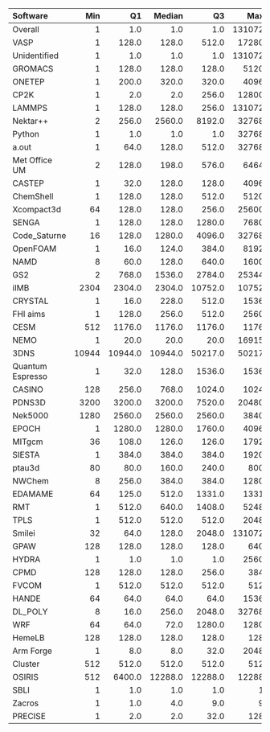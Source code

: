 | Software         |   Min |      Q1 |   Median |      Q3 |    Max |    Jobs |     Nodeh |   PercentUse |       kWh |   PercentEnergy |   Users |   Projects |
|:-----------------|------:|--------:|---------:|--------:|-------:|--------:|----------:|-------------:|----------:|----------------:|--------:|-----------:|
| Overall          |     1 |     1.0 |      1.0 |     1.0 | 131072 | 3335976 | 3591809.2 |        100.0 | 1607473.6 |           100.0 |     713 |        109 |
| VASP             |     1 |   128.0 |    128.0 |   512.0 |  17280 |   86417 |  752444.3 |         20.9 |  324471.9 |            20.2 |     124 |          9 |
| Unidentified     |     1 |     1.0 |      1.0 |     1.0 | 131072 | 1563281 |  469185.1 |         13.1 |  208577.1 |            13.0 |     323 |         81 |
| GROMACS          |     1 |   128.0 |    128.0 |   128.0 |   5120 |  137757 |  328884.0 |          9.2 |  163906.0 |            10.2 |      32 |         11 |
| ONETEP           |     1 |   200.0 |    320.0 |   320.0 |   4096 |    2584 |  277762.7 |          7.7 |  123600.3 |             7.7 |       7 |          2 |
| CP2K             |     1 |     2.0 |      2.0 |   256.0 |  12800 |   21950 |  251818.7 |          7.0 |  100610.1 |             6.3 |      44 |          9 |
| LAMMPS           |     1 |   128.0 |    128.0 |   256.0 | 131072 |    9755 |  209329.5 |          5.8 |   91397.5 |             5.7 |      55 |         16 |
| Nektar++         |     2 |   256.0 |   2560.0 |  8192.0 |  32768 |     321 |  173972.7 |          4.8 |   87523.8 |             5.4 |       8 |          4 |
| Python           |     1 |     1.0 |      1.0 |     1.0 |  32768 | 1227673 |  147714.7 |          4.1 |   71961.8 |             4.5 |      38 |         24 |
| a.out            |     1 |    64.0 |    128.0 |   512.0 |  32768 |     793 |  137545.4 |          3.8 |   67139.5 |             4.2 |      12 |         10 |
| Met Office UM    |     2 |   128.0 |    198.0 |   576.0 |   6464 |    6073 |   93469.6 |          2.6 |   34512.1 |             2.1 |      33 |          3 |
| CASTEP           |     1 |    32.0 |    128.0 |   128.0 |   4096 |  189517 |   88059.5 |          2.5 |   39551.0 |             2.5 |      43 |          5 |
| ChemShell        |     1 |   128.0 |    128.0 |   512.0 |   5120 |    1325 |   78909.8 |          2.2 |   33194.2 |             2.1 |      11 |          3 |
| Xcompact3d       |    64 |   128.0 |    128.0 |   256.0 |  25600 |     802 |   75777.5 |          2.1 |   36379.9 |             2.3 |       9 |          4 |
| SENGA            |     1 |   128.0 |    128.0 |  1280.0 |   7680 |     374 |   72803.4 |          2.0 |   37927.9 |             2.4 |       7 |          2 |
| Code_Saturne     |    16 |   128.0 |   1280.0 |  4096.0 |  32768 |     199 |   53409.7 |          1.5 |   15400.0 |             1.0 |       5 |          3 |
| OpenFOAM         |     1 |    16.0 |    124.0 |   384.0 |   8192 |    1322 |   38892.4 |          1.1 |   19013.9 |             1.2 |      31 |         12 |
| NAMD             |     8 |    60.0 |    128.0 |   640.0 |   1600 |   17454 |   38245.2 |          1.1 |   17719.6 |             1.1 |      10 |          5 |
| GS2              |     2 |   768.0 |   1536.0 |  2784.0 |  25344 |     394 |   31799.7 |          0.9 |   11655.3 |             0.7 |       2 |          1 |
| iIMB             |  2304 |  2304.0 |   2304.0 | 10752.0 |  10752 |      58 |   26804.8 |          0.7 |   13710.9 |             0.9 |       2 |          1 |
| CRYSTAL          |     1 |    16.0 |    228.0 |   512.0 |   1536 |     797 |   23681.0 |          0.7 |   11617.5 |             0.7 |       8 |          4 |
| FHI aims         |     1 |   128.0 |    256.0 |   512.0 |   2560 |   17189 |   23196.3 |          0.6 |    9481.8 |             0.6 |      19 |          2 |
| CESM             |   512 |  1176.0 |   1176.0 |  1176.0 |   1176 |     298 |   23129.9 |          0.6 |    7458.1 |             0.5 |       2 |          1 |
| NEMO             |     1 |    20.0 |     20.0 |    20.0 |  16915 |   24113 |   22871.9 |          0.6 |   10228.7 |             0.6 |      17 |          4 |
| 3DNS             | 10944 | 10944.0 |  10944.0 | 50217.0 |  50217 |      33 |   17839.3 |          0.5 |    8738.6 |             0.5 |       1 |          1 |
| Quantum Espresso |     1 |    32.0 |    128.0 |  1536.0 |   1536 |    6674 |   16127.3 |          0.4 |    7508.8 |             0.5 |      12 |          4 |
| CASINO           |   128 |   256.0 |    768.0 |  1024.0 |   1024 |     242 |   14273.4 |          0.4 |    7159.9 |             0.4 |       6 |          3 |
| PDNS3D           |  3200 |  3200.0 |   3200.0 |  7520.0 |  20480 |      32 |   13395.7 |          0.4 |    7501.4 |             0.5 |       3 |          1 |
| Nek5000          |  1280 |  2560.0 |   2560.0 |  2560.0 |   3840 |      72 |   11905.4 |          0.3 |    6453.0 |             0.4 |       3 |          2 |
| EPOCH            |     1 |  1280.0 |   1280.0 |  1760.0 |   4096 |    1558 |   11790.8 |          0.3 |    6034.7 |             0.4 |       5 |          1 |
| MITgcm           |    36 |   108.0 |    126.0 |   126.0 |   1792 |    4919 |   10544.3 |          0.3 |    5352.3 |             0.3 |      13 |          2 |
| SIESTA           |     1 |   384.0 |    384.0 |   384.0 |   1920 |    1501 |    9564.3 |          0.3 |    2071.9 |             0.1 |       7 |          2 |
| ptau3d           |    80 |    80.0 |    160.0 |   240.0 |    800 |      59 |    8030.3 |          0.2 |    2617.4 |             0.2 |       1 |          1 |
| NWChem           |     8 |   256.0 |    384.0 |   384.0 |   1280 |    7303 |    7398.8 |          0.2 |    3315.0 |             0.2 |      15 |          7 |
| EDAMAME          |    64 |   125.0 |    512.0 |  1331.0 |   1331 |     223 |    6617.0 |          0.2 |    2935.2 |             0.2 |       2 |          1 |
| RMT              |     1 |   512.0 |    640.0 |  1408.0 |   5248 |     562 |    5180.3 |          0.1 |    2460.8 |             0.2 |       5 |          1 |
| TPLS             |     1 |   512.0 |    512.0 |   512.0 |   2048 |      85 |    4761.3 |          0.1 |    2615.8 |             0.2 |       3 |          1 |
| Smilei           |    32 |    64.0 |    128.0 |  2048.0 | 131072 |     110 |    4571.5 |          0.1 |     914.3 |             0.1 |       3 |          2 |
| GPAW             |   128 |   128.0 |    128.0 |   128.0 |    640 |     525 |    4121.3 |          0.1 |    1937.9 |             0.1 |       1 |          1 |
| HYDRA            |     1 |     1.0 |      1.0 |     1.0 |   2560 |     156 |    1899.8 |          0.1 |     919.8 |             0.1 |       6 |          3 |
| CPMD             |   128 |   128.0 |    128.0 |   256.0 |    384 |      89 |    1668.5 |          0.0 |     854.3 |             0.1 |       1 |          1 |
| FVCOM            |     1 |   512.0 |    512.0 |   512.0 |    512 |     227 |    1533.3 |          0.0 |     781.4 |             0.0 |       2 |          1 |
| HANDE            |    64 |    64.0 |     64.0 |    64.0 |   1536 |      51 |     343.4 |          0.0 |      84.2 |             0.0 |       1 |          1 |
| DL_POLY          |     8 |    16.0 |    256.0 |  2048.0 |  32768 |      69 |     202.7 |          0.0 |      10.6 |             0.0 |       2 |          1 |
| WRF              |    64 |    64.0 |     72.0 |  1280.0 |   1280 |       5 |     179.2 |          0.0 |      96.6 |             0.0 |       3 |          2 |
| HemeLB           |   128 |   128.0 |    128.0 |   128.0 |    128 |      10 |     123.2 |          0.0 |      61.0 |             0.0 |       1 |          1 |
| Arm Forge        |     1 |     8.0 |      8.0 |    32.0 |   2048 |     245 |      17.9 |          0.0 |       7.2 |             0.0 |      12 |          9 |
| Cluster          |   512 |   512.0 |    512.0 |   512.0 |    512 |       3 |       8.7 |          0.0 |       1.5 |             0.0 |       1 |          1 |
| OSIRIS           |   512 |  6400.0 |  12288.0 | 12288.0 |  12288 |       3 |       2.0 |          0.0 |       0.5 |             0.0 |       2 |          2 |
| SBLI             |     1 |     1.0 |      1.0 |     1.0 |      1 |      40 |       1.4 |          0.0 |       0.4 |             0.0 |       1 |          1 |
| Zacros           |     1 |     1.0 |      4.0 |     9.0 |      9 |     706 |       0.3 |          0.0 |       0.1 |             0.0 |       1 |          1 |
| PRECISE          |     1 |     2.0 |      2.0 |    32.0 |    128 |      28 |       0.0 |          0.0 |       0.0 |             0.0 |       1 |          1 |